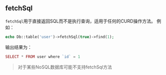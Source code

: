 ## fetchSql

`fetchSql`用于直接返回SQL而不是执行查询，适用于任何的CURD操作方法。 例如：

```php
echo Db::table('user')->fetchSql(true)->find(1);
```

输出结果为：

```php
SELECT * FROM user where `id` = 1
```

> 对于某些NoSQL数据库可能不支持fetchSql方法



